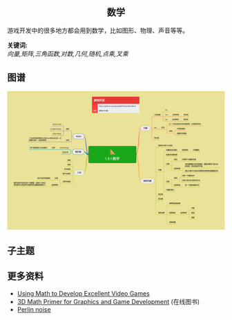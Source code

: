 <h2 align="center">数学</h2>
<p>
游戏开发中的很多地方都会用到数学，比如图形、物理、声音等等。
</p>

**关键词:**<br/>
*向量,矩阵,三角函数,对数,几何,随机,点乘,叉乘*

## 图谱
![图片加载中...](../exports/1.3.1.数学.png?raw=true)

## 子主题

## 更多资料
* [Using Math to Develop Excellent Video Games](https://www.gamedesigning.org/learn/game-development-math/)
* [3D Math Primer for Graphics and Game Development](https://gamemath.com/book/intro.html) (在线图书)
* [Perlin noise](https://www.scratchapixel.com/lessons/procedural-generation-virtual-worlds/perlin-noise-part-2/perlin-noise)
